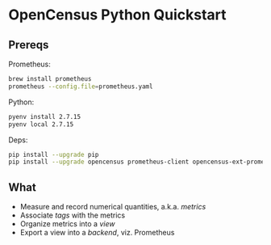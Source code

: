 # OpenCensus Python Quickstart

## Prereqs

Prometheus:

```bash
brew install prometheus
prometheus --config.file=prometheus.yaml
```

Python:

```bash
pyenv install 2.7.15
pyenv local 2.7.15
```

Deps:

```bash
pip install --upgrade pip
pip install --upgrade opencensus prometheus-client opencensus-ext-prometheus
```

## What

* Measure and record numerical quantities, a.k.a. _metrics_
* Associate _tags_ with the metrics
* Organize metrics into a _view_
* Export a view into a _backend_, viz. Prometheus

